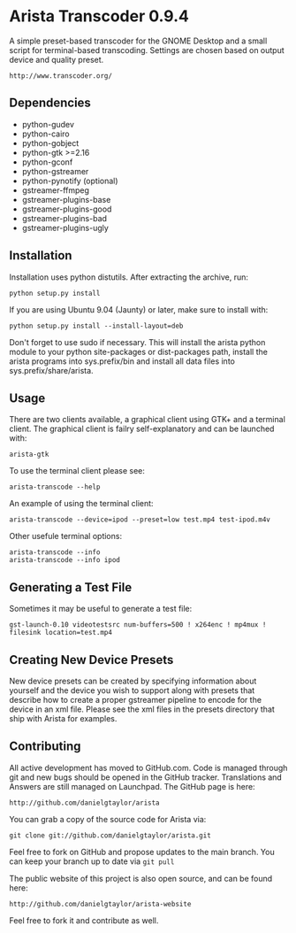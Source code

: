 Arista Transcoder 0.9.4
=======================
A simple preset-based transcoder for the GNOME Desktop and a small script for 
terminal-based transcoding. Settings are chosen based on output device and 
quality preset.

    http://www.transcoder.org/

Dependencies
------------
 * python-gudev
 * python-cairo
 * python-gobject
 * python-gtk >=2.16
 * python-gconf
 * python-gstreamer
 * python-pynotify (optional)
 * gstreamer-ffmpeg
 * gstreamer-plugins-base
 * gstreamer-plugins-good
 * gstreamer-plugins-bad
 * gstreamer-plugins-ugly

Installation
------------
Installation uses python distutils. After extracting the archive, run:

    python setup.py install

If you are using Ubuntu 9.04 (Jaunty) or later, make sure to install with:

    python setup.py install --install-layout=deb

Don't forget to use sudo if necessary. This will install the arista python 
module to your python site-packages or dist-packages path, install the arista 
programs into sys.prefix/bin and install all data files into 
sys.prefix/share/arista.

Usage
-----
There are two clients available, a graphical client using GTK+ and a terminal 
client. The graphical client is failry self-explanatory and can be launched 
with:

    arista-gtk

To use the terminal client please see:

    arista-transcode --help

An example of using the terminal client:

    arista-transcode --device=ipod --preset=low test.mp4 test-ipod.m4v

Other usefule terminal options:

    arista-transcode --info
    arista-transcode --info ipod

Generating a Test File
----------------------
Sometimes it may be useful to generate a test file:

    gst-launch-0.10 videotestsrc num-buffers=500 ! x264enc ! mp4mux ! filesink location=test.mp4

Creating New Device Presets
---------------------------
New device presets can be created by specifying information about yourself and 
the device you wish to support along with presets that describe how to create a
proper gstreamer pipeline to encode for the device in an xml file. Please see 
the xml files in the presets directory that ship with Arista for examples.

Contributing
------------
All active development has moved to GitHub.com. Code is managed through git and
new bugs should be opened in the GitHub tracker. Translations and Answers
are still managed on Launchpad. The GitHub page is here:

    http://github.com/danielgtaylor/arista

You can grab a copy of the source code for Arista via:

    git clone git://github.com/danielgtaylor/arista.git

Feel free to fork on GitHub and propose updates to the main branch. You can
keep your branch up to date via `git pull`

The public website of this project is also open source, and can be found here:

    http://github.com/danielgtaylor/arista-website

Feel free to fork it and contribute as well.

